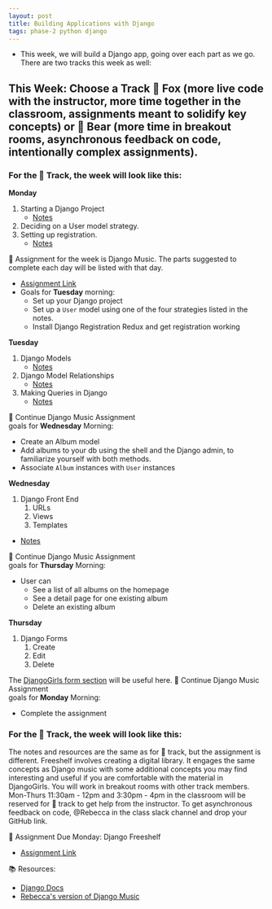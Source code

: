 ```yaml
---
layout: post
title: Building Applications with Django
tags: phase-2 python django
---
```


- This week, we will build a Django app, going over each part as we go. There are two tracks this week as well:
  
## This Week: Choose a Track 🦊 Fox (more live code with the instructor, more time together in the classroom, assignments meant to solidify key concepts) or 🐻 Bear (more time in breakout rooms, asynchronous feedback on code, intentionally complex assignments).

### For the 🦊 Track, the week will look like this:
**Monday**
1. Starting a Django Project
   - [Notes](https://www.notion.so/momentumlearn/Starting-a-new-Django-project-071f052d07cc4ea6bdf998eb9e4a4a3c)
1. Deciding on a User model strategy.
2. Setting up registration.
   - [Notes](https://github.com/Momentum-Team-15/notes/blob/main/django-users.md)

🎯 Assignment for the week is Django Music. The parts suggested to complete each day will be listed with that day. 
- [Assignment Link](https://classroom.github.com/a/nFuRP4mM)
- Goals for **Tuesday** morning:
  - Set up your Django project
  - Set up a `User` model using one of the four strategies listed in the notes.
  - Install Django Registration Redux and get registration working

**Tuesday**
1. Django Models
   - [Notes](https://github.com/Momentum-Team-15/notes/blob/main/django-models.md)
2. Django Model Relationships
   - [Notes](https://github.com/Momentum-Team-15/notes/blob/main/django-relationships.md)
3. Making Queries in Django
   - [Notes](https://github.com/Momentum-Team-15/notes/blob/main/django-queries.md)

🎯 Continue Django Music Assignment  
goals for **Wednesday** Morning:
  - Create an Album model
  - Add albums to your db using the shell and the Django admin, to familiarize yourself with both methods.
  - Associate `Album` instances with `User` instances

**Wednesday**
1. Django Front End
   1. URLs
   2. Views
   3. Templates
- [Notes](https://github.com/Momentum-Team-15/notes/blob/main/django-front-end.md)

🎯 Continue Django Music Assignment  
goals for **Thursday** Morning:
- User can
  - See a list of all albums on the homepage
  - See a detail page for one existing album
  - Delete an existing album

**Thursday**
1. Django Forms
   1. Create
   2. Edit
   3. Delete

The [DjangoGirls form section](https://tutorial.djangogirls.org/en/django_forms/) will be useful here.
🎯 Continue Django Music Assignment  
goals for **Monday** Morning:
- Complete the assignment


### For the 🐻 Track, the week will look like this:
The notes and resources are the same as for 🦊 track,
but the assignment is different. Freeshelf involves 
creating a digital library. It engages the same concepts
as Django music with some additional concepts you may find interesting and useful if you are comfortable with the material in DjangoGirls. You will work in breakout rooms with other track members. Mon-Thurs 11:30am - 12pm and 3:30pm - 4pm in the classroom will be reserved for 🐻 track to get help from the instructor. To get asynchronous feedback on code, @Rebecca in the class slack channel and drop your GitHub link.

🎯 Assignment Due Monday:
Django Freeshelf
- [Assignment Link](https://classroom.github.com/a/y4-lhRgf)

📚 Resources:
- [Django Docs](https://docs.djangoproject.com/en/4.1/)
- [Rebecca's version of Django Music](https://github.com/Momentum-Team-15/django-music-rlconley)